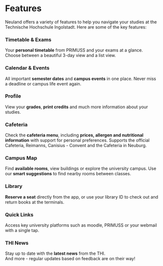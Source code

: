 # Features

Neuland offers a variety of features to help you navigate your studies at the Technische Hochschule Ingolstadt. Here are some of the key features:

### Timetable & Exams

Your **personal timetable** from PRIMUSS and your exams at a glance. Choose between a beautiful 3-day view and a list view.

### Calendar & Events

All important **semester dates** and **campus events** in one place. Never miss a deadline or campus life event again.

### Profile

View your **grades**, **print credits** and much more information about your studies.

### Cafeteria

Check the **cafeteria menu**, including **prices, allergen and nutritional information** with support for personal preferences.
Supports the official Cafeteria, Reimanns, Canisius - Convent and the Cafeteria in Neuburg.

### Campus Map

Find **available rooms**, view buildings or explore the university campus. Use our **smart suggestions** to find nearby rooms between classes.

### Library

**Reserve a seat** directly from the app, or use your library ID to check out and return books at the terminals.

### Quick Links

Access key university platforms such as moodle, PRIMUSS or your webmail with a single tap.

### THI News

Stay up to date with the **latest news** from the THI.
\
And more - regular updates based on feedback are on their way!
